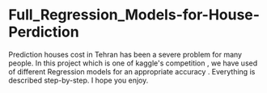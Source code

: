 # Full_Regression_Models-for-House-Perdiction

Prediction houses cost in Tehran has been a severe problem for many people.
In this project which is one of kaggle's competition , we have used of different Regression models 
for an appropriate accuracy .
Everything is described step-by-step.
I hope you enjoy.
